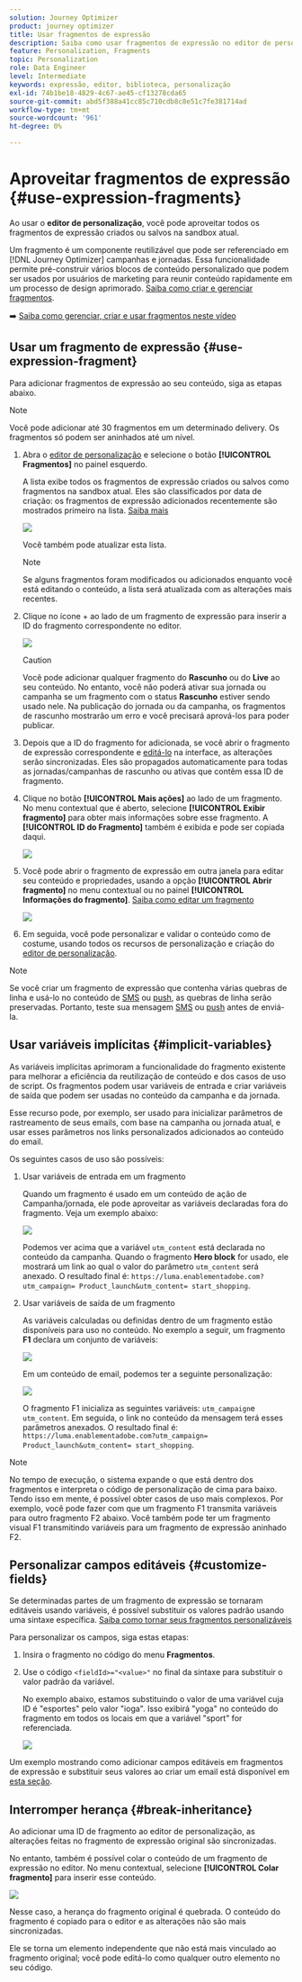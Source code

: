 ```yaml
---
solution: Journey Optimizer
product: journey optimizer
title: Usar fragmentos de expressão
description: Saiba como usar fragmentos de expressão no editor de personalização  [!DNL Journey Optimizer] .
feature: Personalization, Fragments
topic: Personalization
role: Data Engineer
level: Intermediate
keywords: expressão, editor, biblioteca, personalização
exl-id: 74b1be18-4829-4c67-ae45-cf13278cda65
source-git-commit: abd5f388a41cc85c710cdb8c8e51c7fe381714ad
workflow-type: tm+mt
source-wordcount: '961'
ht-degree: 0%

---
```


# Aproveitar fragmentos de expressão {#use-expression-fragments}

Ao usar o **editor de personalização**, você pode aproveitar todos os fragmentos de expressão criados ou salvos na sandbox atual.

Um fragmento é um componente reutilizável que pode ser referenciado em [!DNL Journey Optimizer] campanhas e jornadas. Essa funcionalidade permite pré-construir vários blocos de conteúdo personalizado que podem ser usados por usuários de marketing para reunir conteúdo rapidamente em um processo de design aprimorado. [Saiba como criar e gerenciar fragmentos](../content-management/fragments.md).

➡️ [Saiba como gerenciar, criar e usar fragmentos neste vídeo](../content-management/fragments.md#video-fragments)

## Usar um fragmento de expressão {#use-expression-fragment}

Para adicionar fragmentos de expressão ao seu conteúdo, siga as etapas abaixo.

>[!NOTE]
>
>Você pode adicionar até 30 fragmentos em um determinado delivery. Os fragmentos só podem ser aninhados até um nível.

1. Abra o [editor de personalização](personalization-build-expressions.md) e selecione o botão **[!UICONTROL Fragmentos]** no painel esquerdo.

   A lista exibe todos os fragmentos de expressão criados ou salvos como fragmentos na sandbox atual. Eles são classificados por data de criação: os fragmentos de expressão adicionados recentemente são mostrados primeiro na lista. [Saiba mais](../content-management/fragments.md#create-expression-fragment)

   ![](assets/expression-fragments-pane.png)

   Você também pode atualizar esta lista.

   >[!NOTE]
   >
   >Se alguns fragmentos foram modificados ou adicionados enquanto você está editando o conteúdo, a lista será atualizada com as alterações mais recentes.

1. Clique no ícone + ao lado de um fragmento de expressão para inserir a ID do fragmento correspondente no editor.

   ![](assets/expression-fragment-add.png)

   >[!CAUTION]
   >
   >Você pode adicionar qualquer fragmento do **Rascunho** ou do **Live** ao seu conteúdo. No entanto, você não poderá ativar sua jornada ou campanha se um fragmento com o status **Rascunho** estiver sendo usado nele. Na publicação do jornada ou da campanha, os fragmentos de rascunho mostrarão um erro e você precisará aprová-los para poder publicar.

1. Depois que a ID do fragmento for adicionada, se você abrir o fragmento de expressão correspondente e [editá-lo](../content-management/fragments.md#edit-fragments) na interface, as alterações serão sincronizadas. Eles são propagados automaticamente para todas as jornadas/campanhas de rascunho ou ativas que contêm essa ID de fragmento.

1. Clique no botão **[!UICONTROL Mais ações]** ao lado de um fragmento. No menu contextual que é aberto, selecione **[!UICONTROL Exibir fragmento]** para obter mais informações sobre esse fragmento. A **[!UICONTROL ID do Fragmento]** também é exibida e pode ser copiada daqui.

   ![](assets/expression-fragment-view.png)

1. Você pode abrir o fragmento de expressão em outra janela para editar seu conteúdo e propriedades, usando a opção **[!UICONTROL Abrir fragmento]** no menu contextual ou no painel **[!UICONTROL Informações do fragmento]**. [Saiba como editar um fragmento](../content-management/fragments.md#edit-fragments)

   ![](assets/expression-fragment-open.png)

1. Em seguida, você pode personalizar e validar o conteúdo como de costume, usando todos os recursos de personalização e criação do [editor de personalização](personalization-build-expressions.md).

>[!NOTE]
>
>Se você criar um fragmento de expressão que contenha várias quebras de linha e usá-lo no conteúdo de [SMS](../sms/create-sms.md#sms-content) ou [push](../push/design-push.md), as quebras de linha serão preservadas. Portanto, teste sua mensagem [SMS](../sms/send-sms.md) ou [push](../push/send-push.md) antes de enviá-la.

## Usar variáveis implícitas {#implicit-variables}

As variáveis implícitas aprimoram a funcionalidade do fragmento existente para melhorar a eficiência da reutilização de conteúdo e dos casos de uso de script. Os fragmentos podem usar variáveis de entrada e criar variáveis de saída que podem ser usadas no conteúdo da campanha e da jornada.

Esse recurso pode, por exemplo, ser usado para inicializar parâmetros de rastreamento de seus emails, com base na campanha ou jornada atual, e usar esses parâmetros nos links personalizados adicionados ao conteúdo do email.

Os seguintes casos de uso são possíveis:

1. Usar variáveis de entrada em um fragmento

   Quando um fragmento é usado em um conteúdo de ação de Campanha/jornada, ele pode aproveitar as variáveis declaradas fora do fragmento. Veja um exemplo abaixo:

   ![](../personalization/assets/variable-in-a-fragment.png)

   Podemos ver acima que a variável `utm_content` está declarada no conteúdo da campanha. Quando o fragmento **Hero block** for usado, ele mostrará um link ao qual o valor do parâmetro `utm_content` será anexado. O resultado final é: `https://luma.enablementadobe.com?utm_campaign= Product_launch&utm_content= start_shopping`.

1. Usar variáveis de saída de um fragmento

   As variáveis calculadas ou definidas dentro de um fragmento estão disponíveis para uso no conteúdo. No exemplo a seguir, um fragmento **F1** declara um conjunto de variáveis:

   ![](../personalization/assets/personalize-with-variables.png)

   Em um conteúdo de email, podemos ter a seguinte personalização:

   ![](../personalization/assets/use-fragment-variable.png)

   O fragmento F1 inicializa as seguintes variáveis: `utm_campaign`e `utm_content`. Em seguida, o link no conteúdo da mensagem terá esses parâmetros anexados. O resultado final é: `https://luma.enablementadobe.com?utm_campaign= Product_launch&utm_content= start_shopping`.

>[!NOTE]
>
>No tempo de execução, o sistema expande o que está dentro dos fragmentos e interpreta o código de personalização de cima para baixo. Tendo isso em mente, é possível obter casos de uso mais complexos. Por exemplo, você pode fazer com que um fragmento F1 transmita variáveis para outro fragmento F2 abaixo. Você também pode ter um fragmento visual F1 transmitindo variáveis para um fragmento de expressão aninhado F2.


## Personalizar campos editáveis {#customize-fields}

Se determinadas partes de um fragmento de expressão se tornaram editáveis usando variáveis, é possível substituir os valores padrão usando uma sintaxe específica. [Saiba como tornar seus fragmentos personalizáveis](../content-management/customizable-fragments.md)

Para personalizar os campos, siga estas etapas:

1. Insira o fragmento no código do menu **Fragmentos**.

1. Use o código `<fieldId>="<value>"` no final da sintaxe para substituir o valor padrão da variável.

   No exemplo abaixo, estamos substituindo o valor de uma variável cuja ID é &quot;esportes&quot; pelo valor &quot;ioga&quot;. Isso exibirá &quot;yoga&quot; no conteúdo do fragmento em todos os locais em que a variável &quot;sport&quot; for referenciada.

   ![](../content-management/assets/fragment-expression-use.png)

Um exemplo mostrando como adicionar campos editáveis em fragmentos de expressão e substituir seus valores ao criar um email está disponível em [esta seção](../content-management/customizable-fragments.md#example).

## Interromper herança {#break-inheritance}

Ao adicionar uma ID de fragmento ao editor de personalização, as alterações feitas no fragmento de expressão original são sincronizadas.

No entanto, também é possível colar o conteúdo de um fragmento de expressão no editor. No menu contextual, selecione **[!UICONTROL Colar fragmento]** para inserir esse conteúdo.

![](assets/expression-fragment-paste.png)

Nesse caso, a herança do fragmento original é quebrada. O conteúdo do fragmento é copiado para o editor e as alterações não são mais sincronizadas.

Ele se torna um elemento independente que não está mais vinculado ao fragmento original; você pode editá-lo como qualquer outro elemento no seu código.

